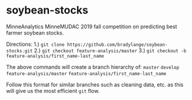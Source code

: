 # soybean-stocks
MinneAnalytics MinneMUDAC 2019 fall competition on predicting best farmer soybean stocks.

Directions:
1.) `git clone https://github.com/bradylange/soybean-stocks.git`
2.) `git checkout feature-analysis/master`
3.) `git checkout -b feature-analysis/first_name-last_name`

The above commands will create a branch hierarchy of:
`master`
    `develop`
        `feature-analysis/master`
            `feature-analysis/first_name-last_name`

Follow this format for similar branches such as cleaning data, etc. as this will give us the 
most efficient `git` flow.
